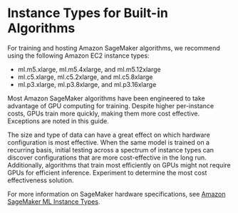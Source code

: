 # Instance Types for Built\-in Algorithms<a name="cmn-info-instance-types"></a>

For training and hosting Amazon SageMaker algorithms, we recommend using the following Amazon EC2 instance types:
+  ml\.m5\.xlarge, ml\.m5\.4xlarge, and ml\.m5\.12xlarge
+  ml\.c5\.xlarge, ml\.c5\.2xlarge, and ml\.c5\.8xlarge 
+  ml\.p3\.xlarge, ml\.p3\.8xlarge, and ml\.p3\.16xlarge 

Most Amazon SageMaker algorithms have been engineered to take advantage of GPU computing for training\. Despite higher per\-instance costs, GPUs train more quickly, making them more cost effective\. Exceptions are noted in this guide\.

The size and type of data can have a great effect on which hardware configuration is most effective\. When the same model is trained on a recurring basis, initial testing across a spectrum of instance types can discover configurations that are more cost\-effective in the long run\. Additionally, algorithms that train most efficiently on GPUs might not require GPUs for efficient inference\. Experiment to determine the most cost effectiveness solution\.

For more information on SageMaker hardware specifications, see [Amazon SageMaker ML Instance Types](https://aws.amazon.com/sagemaker/pricing/instance-types/)\.